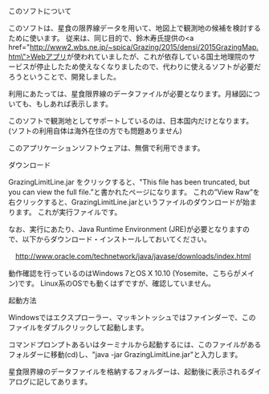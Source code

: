 このソフトについて

このソフトは、星食の限界線データを用いて、地図上で観測地の候補を検討するために使います。
従来は、同じ目的で、鈴木寿氏提供の<a href=\"http://www2.wbs.ne.jp/~spica/Grazing/2015/densi/2015GrazingMap.htm\">Webアプリ</a>が使われていましたが、これが依存している国土地理院のサービスが停止したため使えなくなりましたので、代わりに使えるソフトが必要だろうということで、開発しました。

利用にあたっては、星食限界線のデータファイルが必要となります。月縁図についても、もしあれば表示します。

このソフトで観測地としてサポートしているのは、日本国内だけとなります。(ソフトの利用自体は海外在住の方でも問題ありません)

このアプリケーションソフトウェアは、無償で利用できます。

ダウンロード

GrazingLimitLine.jar をクリックすると、"This file has been truncated, but you can view the full file.”と書かれたページになります。
これの”View Raw”を右クリックすると、GrazingLimitLine.jarというファイルのダウンロードが始まります。
これが実行ファイルです。

なお、実行にあたり、Java Runtime Environment (JRE)が必要となりますので、以下からダウンロード・インストールしておいてください。

　http://www.oracle.com/technetwork/java/javase/downloads/index.html

動作確認を行っているのはWindows 7とOS X 10.10 (Yosemite、こちらがメイン)です。
Linux系のOSでも動くはずですが、確認していません。

起動方法

 Windowsではエクスプローラー、マッキントッシュではファインダーで、このファイルをダブルクリックして起動します。

コマンドプロンプトあるいはターミナルから起動するには、このファイルがあるフォルダーに移動(cd)し、"java -jar GrazingLimitLine.jar"と入力します。

星食限界線のデータファイルを格納するフォルダーは、起動後に表示されるダイアログに記してあります。


